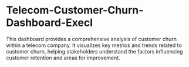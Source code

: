 # Telecom-Customer-Churn-Dashboard-Execl
This dashboard provides a comprehensive analysis of customer churn within a telecom company. It visualizes key metrics and trends related to customer churn, helping stakeholders understand the factors influencing customer retention and areas for improvement.
